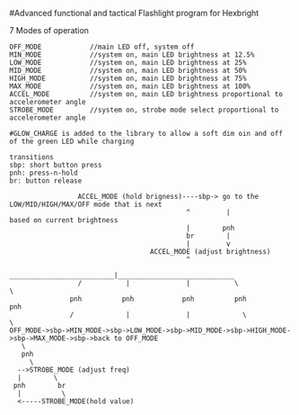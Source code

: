 #Advanced functional and tactical Flashlight program for Hexbright

7 Modes of operation
	
	OFF_MODE            //main LED off, system off
	MIN_MODE            //system on, main LED brightness at 12.5%
	LOW_MODE            //system on, main LED brightness at 25%
	MID_MODE            //system on, main LED brightness at 50%
	HIGH_MODE           //system on, main LED brightness at 75%
	MAX_MODE            //system on, main LED brightness at 100%
	ACCEL_MODE          //system on, main LED brightness proportional to accelerometer angle
	STROBE_MODE         //system on, strobe mode select proportional to accelerometer angle

	#GLOW_CHARGE is added to the library to allow a soft dim oin and off of the green LED while charging

	transitions
	sbp: short button press
	pnh: press-n-hold
	br: button release  
                  
				     ACCEL_MODE (hold brigness)----sbp-> go to the LOW/MID/HIGH/MAX/OFF mode that is next
                                                ^         |               based on current brightness
                                                |        pnh        
                                                br        |
												|         v
                                       ACCEL_MODE (adjust brightness)
                                                ^
                      __________________________|_____________________________
                     /           |              |           \                \
                   pnh          pnh            pnh          pnh              pnh
                   /             |              |             \                \
	OFF_MODE->sbp->MIN_MODE->sbp->LOW_MODE->sbp->MID_MODE->sbp->HIGH_MODE->sbp->MAX_MODE->sbp->back to OFF_MODE
   	   \
 	   pnh
	     \
 	  -->STROBE_MODE (adjust freq) 
 	  |        \
 	 pnh        br
 	  |          \
 	  <-----STROBE_MODE(hold value)
